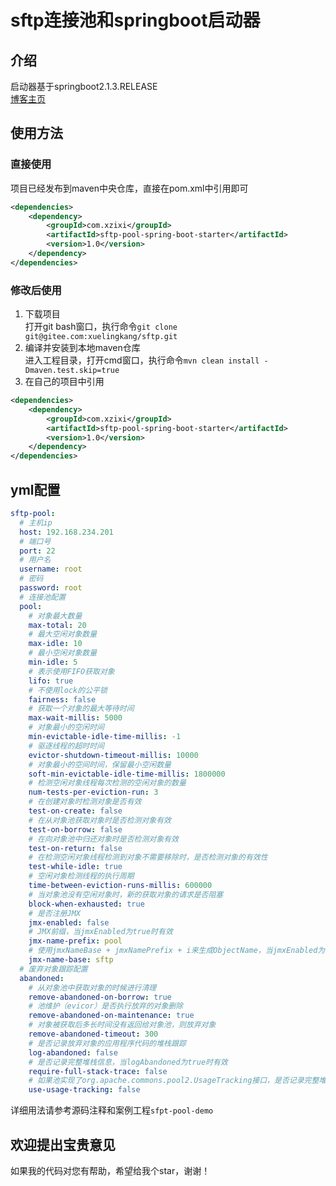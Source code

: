 # sftp连接池和springboot启动器
## 介绍
启动器基于springboot2.1.3.RELEASE<br>
<a href="https://blog.csdn.net/qq_35433926" target="_blank">博客主页</a>
## 使用方法
### 直接使用
项目已经发布到maven中央仓库，直接在pom.xml中引用即可
```xml
<dependencies>
    <dependency>
        <groupId>com.xzixi</groupId>
        <artifactId>sftp-pool-spring-boot-starter</artifactId>
        <version>1.0</version>
    </dependency>
</dependencies>
```
### 修改后使用
1. 下载项目<br>
打开git bash窗口，执行命令`git clone git@gitee.com:xuelingkang/sftp.git`
2. 编译并安装到本地maven仓库<br>
进入工程目录，打开cmd窗口，执行命令`mvn clean install -Dmaven.test.skip=true`
3. 在自己的项目中引用
```xml
<dependencies>
    <dependency>
        <groupId>com.xzixi</groupId>
        <artifactId>sftp-pool-spring-boot-starter</artifactId>
        <version>1.0</version>
    </dependency>
</dependencies>
```
## yml配置
```yaml
sftp-pool:
  # 主机ip
  host: 192.168.234.201
  # 端口号
  port: 22
  # 用户名
  username: root
  # 密码
  password: root
  # 连接池配置
  pool:
    # 对象最大数量
    max-total: 20
    # 最大空闲对象数量
    max-idle: 10
    # 最小空闲对象数量
    min-idle: 5
    # 表示使用FIFO获取对象
    lifo: true
    # 不使用lock的公平锁
    fairness: false
    # 获取一个对象的最大等待时间
    max-wait-millis: 5000
    # 对象最小的空闲时间
    min-evictable-idle-time-millis: -1
    # 驱逐线程的超时时间
    evictor-shutdown-timeout-millis: 10000
    # 对象最小的空间时间，保留最小空闲数量
    soft-min-evictable-idle-time-millis: 1800000
    # 检测空闲对象线程每次检测的空闲对象的数量
    num-tests-per-eviction-run: 3
    # 在创建对象时检测对象是否有效
    test-on-create: false
    # 在从对象池获取对象时是否检测对象有效
    test-on-borrow: false
    # 在向对象池中归还对象时是否检测对象有效
    test-on-return: false
    # 在检测空闲对象线程检测到对象不需要移除时，是否检测对象的有效性
    test-while-idle: true
    # 空闲对象检测线程的执行周期
    time-between-eviction-runs-millis: 600000
    # 当对象池没有空闲对象时，新的获取对象的请求是否阻塞
    block-when-exhausted: true
    # 是否注册JMX
    jmx-enabled: false
    # JMX前缀，当jmxEnabled为true时有效
    jmx-name-prefix: pool
    # 使用jmxNameBase + jmxNamePrefix + i来生成ObjectName，当jmxEnabled为true时有效
    jmx-name-base: sftp
  # 废弃对象跟踪配置
  abandoned:
    # 从对象池中获取对象的时候进行清理
    remove-abandoned-on-borrow: true
    # 池维护（evicor）是否执行放弃的对象删除
    remove-abandoned-on-maintenance: true
    # 对象被获取后多长时间没有返回给对象池，则放弃对象
    remove-abandoned-timeout: 300
    # 是否记录放弃对象的应用程序代码的堆栈跟踪
    log-abandoned: false
    # 是否记录完整堆栈信息，当logAbandoned为true时有效
    require-full-stack-trace: false
    # 如果池实现了org.apache.commons.pool2.UsageTracking接口，是否记录完整堆栈信息用来辅助调试废弃对象，当logAbandoned为true时有效
    use-usage-tracking: false
```
详细用法请参考源码注释和案例工程`sfpt-pool-demo`
## 欢迎提出宝贵意见
如果我的代码对您有帮助，希望给我个star，谢谢！

